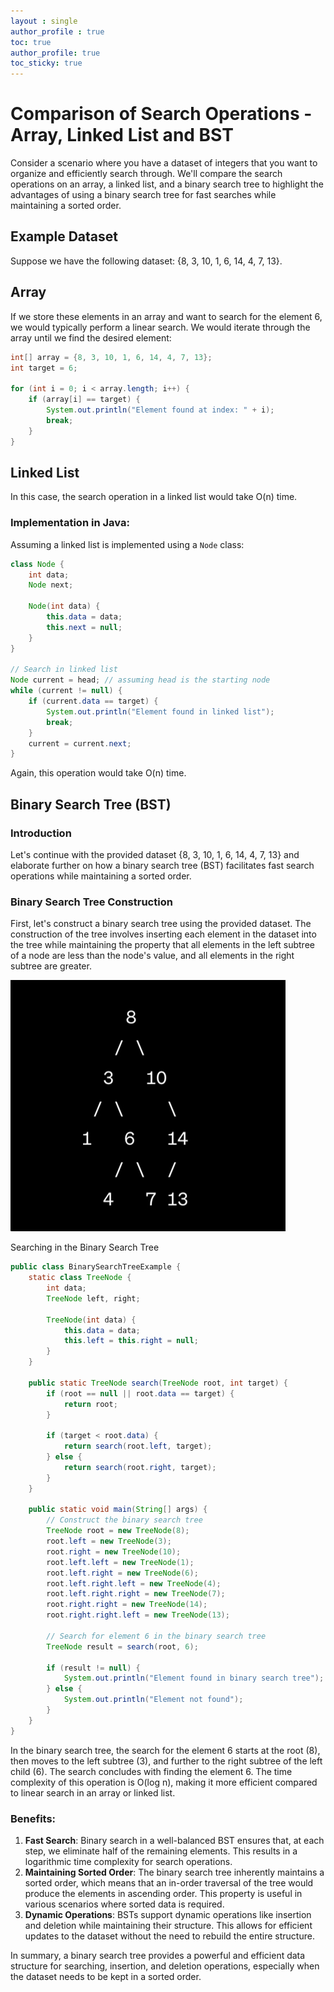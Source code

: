 ```yaml
---
layout : single
author_profile : true
toc: true
author_profile: true
toc_sticky: true
---
```


# Comparison of Search Operations - Array, Linked List and BST 

Consider a scenario where you have a dataset of integers that you want to organize and efficiently search through. We'll compare the search operations on an array, a linked list, and a binary search tree to highlight the advantages of using a binary search tree for fast searches while maintaining a sorted order.

## Example Dataset
Suppose we have the following dataset: {8, 3, 10, 1, 6, 14, 4, 7, 13}.

## Array
If we store these elements in an array and want to search for the element 6, we would typically perform a linear search. We would iterate through the array until we find the desired element:

```java
int[] array = {8, 3, 10, 1, 6, 14, 4, 7, 13};
int target = 6;

for (int i = 0; i < array.length; i++) {
    if (array[i] == target) {
        System.out.println("Element found at index: " + i);
        break;
    }
}
```

## Linked List

In this case, the search operation in a linked list would take O(n) time.

### Implementation in Java:

Assuming a linked list is implemented using a `Node` class:

```java
class Node {
    int data;
    Node next;

    Node(int data) {
        this.data = data;
        this.next = null;
    }
}

// Search in linked list
Node current = head; // assuming head is the starting node
while (current != null) {
    if (current.data == target) {
        System.out.println("Element found in linked list");
        break;
    }
    current = current.next;
}
```


Again, this operation would take O(n) time.

## Binary Search Tree (BST)

### Introduction

Let's continue with the provided dataset {8, 3, 10, 1, 6, 14, 4, 7, 13} and elaborate further on how a binary search tree (BST) facilitates fast search operations while maintaining a sorted order.

### Binary Search Tree Construction

First, let's construct a binary search tree using the provided dataset. The construction of the tree involves inserting each element in the dataset into the tree while maintaining the property that all elements in the left subtree of a node are less than the node's value, and all elements in the right subtree are greater.
  
![png](BSTConstruction.jpg) 
  
Searching in the Binary Search Tree

```java
public class BinarySearchTreeExample {
    static class TreeNode {
        int data;
        TreeNode left, right;

        TreeNode(int data) {
            this.data = data;
            this.left = this.right = null;
        }
    }

    public static TreeNode search(TreeNode root, int target) {
        if (root == null || root.data == target) {
            return root;
        }

        if (target < root.data) {
            return search(root.left, target);
        } else {
            return search(root.right, target);
        }
    }

    public static void main(String[] args) {
        // Construct the binary search tree
        TreeNode root = new TreeNode(8);
        root.left = new TreeNode(3);
        root.right = new TreeNode(10);
        root.left.left = new TreeNode(1);
        root.left.right = new TreeNode(6);
        root.left.right.left = new TreeNode(4);
        root.left.right.right = new TreeNode(7);
        root.right.right = new TreeNode(14);
        root.right.right.left = new TreeNode(13);

        // Search for element 6 in the binary search tree
        TreeNode result = search(root, 6);

        if (result != null) {
            System.out.println("Element found in binary search tree");
        } else {
            System.out.println("Element not found");
        }
    }
}
```  

In the binary search tree, the search for the element 6 starts at the root (8), then moves to the left subtree (3), and further to the right subtree of the left child (6). The search concludes with finding the element 6. The time complexity of this operation is O(log n), making it more efficient compared to linear search in an array or linked list.

### Benefits:
1.	**Fast Search**: Binary search in a well-balanced BST ensures that, at each step, we eliminate half of the remaining elements. This results in a logarithmic time complexity for search operations.
2.	**Maintaining Sorted Order**: The binary search tree inherently maintains a sorted order, which means that an in-order traversal of the tree would produce the elements in ascending order. This property is useful in various scenarios where sorted data is required.
3.	**Dynamic Operations**: BSTs support dynamic operations like insertion and deletion while maintaining their structure. This allows for efficient updates to the dataset without the need to rebuild the entire structure.

In summary, a binary search tree provides a powerful and efficient data structure for searching, insertion, and deletion operations, especially when the dataset needs to be kept in a sorted order.

